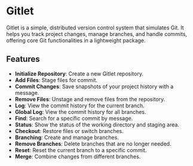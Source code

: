 # Gitlet

Gitlet is a simple, distributed version control system that simulates Git. It helps you track project changes, manage branches, and handle commits, offering core Git functionalities in a lightweight package.

## Features

- **Initialize Repository**: Create a new Gitlet repository.
- **Add Files**: Stage files for commit.
- **Commit Changes**: Save snapshots of your project history with a message.
- **Remove Files**: Unstage and remove files from the repository.
- **Log**: View the commit history for the current branch.
- **Global Log**: View the commit history for all branches.
- **Find**: Search for a specific commit by message.
- **Status**: Show the status of the working directory and staging area.
- **Checkout**: Restore files or switch branches.
- **Branching**: Create and manage branches.
- **Remove Branches**: Delete branches that are no longer needed.
- **Reset**: Reset the current branch to a specific commit.
- **Merge**: Combine changes from different branches.
